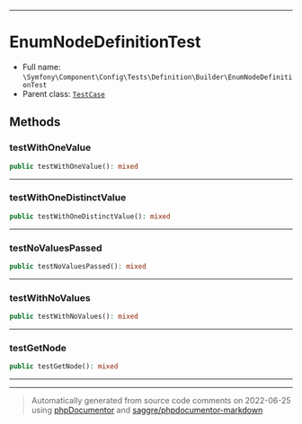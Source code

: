 ***

# EnumNodeDefinitionTest





* Full name: `\Symfony\Component\Config\Tests\Definition\Builder\EnumNodeDefinitionTest`
* Parent class: [`TestCase`](../../../../../../PHPUnit/Framework/TestCase.md)




## Methods


### testWithOneValue



```php
public testWithOneValue(): mixed
```











***

### testWithOneDistinctValue



```php
public testWithOneDistinctValue(): mixed
```











***

### testNoValuesPassed



```php
public testNoValuesPassed(): mixed
```











***

### testWithNoValues



```php
public testWithNoValues(): mixed
```











***

### testGetNode



```php
public testGetNode(): mixed
```











***


***
> Automatically generated from source code comments on 2022-06-25 using [phpDocumentor](http://www.phpdoc.org/) and [saggre/phpdocumentor-markdown](https://github.com/Saggre/phpDocumentor-markdown)
